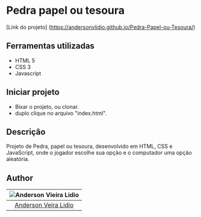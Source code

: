 # Pedra papel ou tesoura

[Link do projeto] (https://andersonvlidio.github.io/Pedra-Papel-ou-Tesoura/)

## Ferramentas utilizadas

- HTML 5
- CSS 3
- Javascript

## Iniciar projeto
 - Bixar o projeto, ou clonar.
 - duplo clique no arquivo "index.html".

## Descrição

Projeto de Pedra, papel ou tesoura, desenvolvido em HTML, CSS e JavaScript, onde o jogador escolhe sua opção e o computador uma opção aleatória.


## Author

| ![Anderson Vieira Lidio](https://avatars0.githubusercontent.com/u/59943925?s=400&u=56d24f89e2742b77de0ae9e9de2d0005f566395c&v=4) |
| :------------------------------------------------------------------------------------------------------------------------------: |
|                                     [Anderson Veira Lidio](https://github.comAndersonvlidio)                                     |

